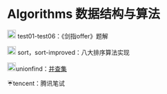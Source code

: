 # Algorithms 数据结构与算法

<img src="https://assets-cdn.github.com/images/icons/emoji/unicode/1f50d.png" width="20" height="20"> test01-test06：《剑指offer》题解

<img src="https://assets-cdn.github.com/images/icons/emoji/unicode/2618.png" width="20" height="20"> sort，sort-improved：八大排序算法实现

<img src="https://assets-cdn.github.com/images/icons/emoji/unicode/2728.png" width="20" height="20">unionfind：[并查集](https://github.com/Mathilda11/Algorithms/tree/master/unionfind)

:umbrella:tencent：腾讯笔试
